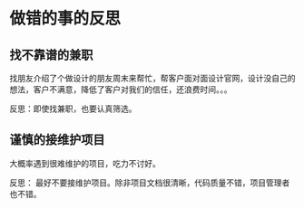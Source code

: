 # 做错的事的反思
## 找不靠谱的兼职
找朋友介绍了个做设计的朋友周末来帮忙，帮客户面对面设计官网，设计没自己的想法，客户不满意，降低了客户对我们的信任，还浪费时间。。。

反思：即使找兼职，也要认真筛选。

## 谨慎的接维护项目
大概率遇到很难维护的项目，吃力不讨好。

反思： 最好不要接维护项目。除非项目文档很清晰，代码质量不错，项目管理者也不错。